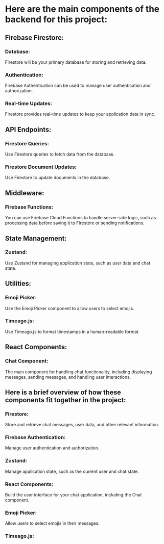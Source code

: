 # Here are the main components of the  backend for this project:


## **Firebase Firestore:**


### Database: 

Firestore will be your primary database for storing and retrieving data.

### Authentication: 

Firebase Authentication can be used to manage user authentication and authorization.

### Real-time Updates: 

Firestore provides real-time updates to keep your application data in sync.

## API Endpoints:

### Firestore Queries: 

Use Firestore queries to fetch data from the database.

### Firestore Document Updates: 

Use Firestore to update documents in the database.


## Middleware:


### Firebase Functions:

You can use Firebase Cloud Functions to handle server-side logic, such as processing data before saving it to Firestore or sending notifications.


## State Management:


### Zustand:

Use Zustand for managing application state, such as user data and chat state.


## Utilities:


### Emoji Picker: 

Use the Emoji Picker component to allow users to select emojis.

### Timeago.js: 

Use Timeago.js to format timestamps in a human-readable format.


## React Components:


### Chat Component: 

The main component for handling chat functionality, including displaying messages, sending messages, and handling user interactions.


## Here is a brief overview of how these components fit together in the project:


### Firestore: 

Store and retrieve chat messages, user data, and other relevant information.

### Firebase Authentication: 

Manage user authentication and authorization.

### Zustand: 

Manage application state, such as the current user and chat state.

### React Components: 

Build the user interface for your chat application, including the Chat component.

### Emoji Picker: 

Allow users to select emojis in their messages.

### Timeago.js: 
